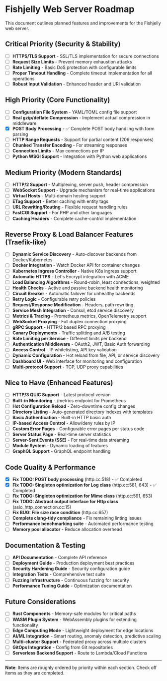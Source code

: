 # Fishjelly Web Server Roadmap

This document outlines planned features and improvements for the Fishjelly web server.

## Critical Priority (Security & Stability)

- [ ] **HTTPS/TLS Support** - SSL/TLS implementation for secure connections
- [ ] **Request Size Limits** - Prevent memory exhaustion attacks
- [ ] **Rate Limiting** - Basic DoS protection with configurable limits
- [ ] **Proper Timeout Handling** - Complete timeout implementation for all operations
- [ ] **Robust Input Validation** - Enhanced header and URI validation

## High Priority (Core Functionality)

- [ ] **Configuration File System** - YAML/TOML config file support
- [ ] **Real gzip/deflate Compression** - Implement actual compression in middleware
- [x] **POST Body Processing** - ✅ Complete POST body handling with form parsing
- [ ] **HTTP Range Requests** - Support for partial content (206 responses)
- [ ] **Chunked Transfer Encoding** - For streaming responses
- [ ] **Connection Limits** - Max connections per IP
- [ ] **Python WSGI Support** - Integration with Python web applications

## Medium Priority (Modern Standards)

- [ ] **HTTP/2 Support** - Multiplexing, server push, header compression
- [ ] **WebSocket Support** - Upgrade mechanism for real-time applications
- [ ] **Virtual Hosts** - Multi-domain hosting support
- [ ] **ETag Support** - Better caching with entity tags
- [ ] **URL Rewriting/Routing** - Flexible request handling rules
- [ ] **FastCGI Support** - For PHP and other languages
- [ ] **Caching Headers** - Complete cache-control implementation

## Reverse Proxy & Load Balancer Features (Traefik-like)

- [ ] **Dynamic Service Discovery** - Auto-discover backends from Docker/Kubernetes
- [ ] **Docker Integration** - Watch Docker API for container changes
- [ ] **Kubernetes Ingress Controller** - Native K8s ingress support
- [ ] **Automatic HTTPS** - Let's Encrypt integration with ACME
- [ ] **Load Balancing Algorithms** - Round-robin, least connections, weighted
- [ ] **Health Checks** - Active and passive backend health monitoring
- [ ] **Circuit Breaker** - Automatic failover for unhealthy backends
- [ ] **Retry Logic** - Configurable retry policies
- [ ] **Request/Response Modification** - Headers, path rewriting
- [ ] **Service Mesh Integration** - Consul, etcd service discovery
- [ ] **Metrics & Tracing** - Prometheus metrics, OpenTelemetry support
- [ ] **WebSocket Proxying** - Full duplex connection proxying
- [ ] **gRPC Support** - HTTP/2 based RPC proxying
- [ ] **Canary Deployments** - Traffic splitting and A/B testing
- [ ] **Rate Limiting per Service** - Different limits per backend
- [ ] **Authentication Middleware** - OAuth2, JWT, Basic Auth forwarding
- [ ] **Access Control** - IP whitelisting, API key validation
- [ ] **Dynamic Configuration** - Hot reload from file, API, or service discovery
- [ ] **Dashboard UI** - Web interface for monitoring and configuration
- [ ] **Multi-protocol Support** - TCP, UDP proxy capabilities

## Nice to Have (Enhanced Features)

- [ ] **HTTP/3 QUIC Support** - Latest protocol version
- [ ] **Built-in Monitoring** - /metrics endpoint for Prometheus
- [ ] **Hot Configuration Reload** - Zero-downtime config changes
- [ ] **Directory Listing** - Auto-generated directory indexes with templates
- [ ] **Basic Authentication** - Built-in HTTP basic auth
- [ ] **IP-based Access Control** - Allow/deny rules by IP
- [ ] **Custom Error Pages** - Configurable error pages per status code
- [ ] **Server Status Page** - Real-time server statistics
- [ ] **Server-Sent Events (SSE)** - For real-time data streaming
- [ ] **Module System** - Dynamic loading of features
- [ ] **GraphQL Support** - GraphQL endpoint handling

## Code Quality & Performance

- [x] **Fix TODO: POST body processing** (http.cc:518) - ✅ Completed
- [x] **Fix TODO: Singleton optimization for Log class** (http.cc:581, 643) - ✅ Completed
- [ ] **Fix TODO: Singleton optimization for Mime class** (http.cc:591, 653)
- [ ] **Fix TODO: Abstract output interface for Http class** (asio_http_connection.cc:15)
- [ ] **Fix BUG: File size race condition** (http.cc:657)
- [ ] **Complete clang-tidy compliance** - Fix remaining linting issues
- [ ] **Performance benchmarking suite** - Automated performance testing
- [ ] **Memory pool allocator** - Reduce allocation overhead

## Documentation & Testing

- [ ] **API Documentation** - Complete API reference
- [ ] **Deployment Guide** - Production deployment best practices
- [ ] **Security Hardening Guide** - Security configuration guide
- [ ] **Integration Tests** - Comprehensive test suite
- [ ] **Fuzzing Infrastructure** - Continuous fuzzing for security
- [ ] **Performance Tuning Guide** - Optimization documentation

## Future Considerations

- [ ] **Rust Components** - Memory-safe modules for critical paths
- [ ] **WASM Plugin System** - WebAssembly plugins for extending functionality
- [ ] **Edge Computing Mode** - Lightweight deployment for edge locations
- [ ] **AI/ML Integration** - Smart routing, anomaly detection, predictive scaling
- [ ] **Multi-cluster Support** - Federated proxy across multiple clusters
- [ ] **GitOps Integration** - Config from Git repositories
- [ ] **Serverless Backend Support** - Route to Lambda/Cloud Functions

---

**Note**: Items are roughly ordered by priority within each section. Check off items as they are completed.